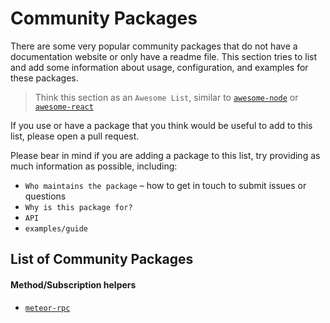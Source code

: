 # Community Packages

There are some very popular community packages that do not have a documentation website or only have a readme file.
This section tries to list and add some information about usage, configuration, and examples for these packages.

> Think this section as an `Awesome List`, similar to [`awesome-node`](https://github.com/sindresorhus/awesome-nodejs) or [`awesome-react`](https://github.com/enaqx/awesome-react)

If you use or have a package that you think would be useful to add to this list, please open a pull request.

Please bear in mind if you are adding a package to this list, try providing as much information as possible, including:
- `Who maintains the package` – how to get in touch to submit issues or questions
- `Why is this package for?`
- `API`
- `examples/guide`

## List of Community Packages

#### Method/Subscription helpers

- [`meteor-rpc`](./meteor-rpc.md)